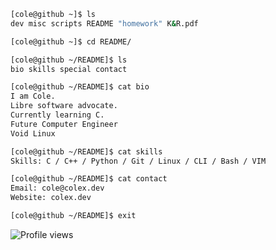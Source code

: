 ```bash
[cole@github ~]$ ls
dev misc scripts README "homework" K&R.pdf

[cole@github ~]$ cd README/

[cole@github ~/README]$ ls
bio skills special contact

[cole@github ~/README]$ cat bio
I am Cole.
Libre software advocate.
Currently learning C.
Future Computer Engineer
Void Linux

[cole@github ~/README]$ cat skills
Skills: C / C++ / Python / Git / Linux / CLI / Bash / VIM

[cole@github ~/README]$ cat contact
Email: cole@colex.dev
Website: colex.dev

[cole@github ~/README]$ exit
```

![Profile views](https://komarev.com/ghpvc/?username=colexdev&label=Profile%20views&color=0e75b6&style=flat) 
